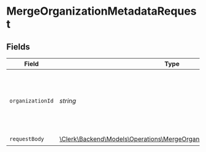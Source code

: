 # MergeOrganizationMetadataRequest


## Fields

| Field                                                                                                                                    | Type                                                                                                                                     | Required                                                                                                                                 | Description                                                                                                                              |
| ---------------------------------------------------------------------------------------------------------------------------------------- | ---------------------------------------------------------------------------------------------------------------------------------------- | ---------------------------------------------------------------------------------------------------------------------------------------- | ---------------------------------------------------------------------------------------------------------------------------------------- |
| `organizationId`                                                                                                                         | *string*                                                                                                                                 | :heavy_check_mark:                                                                                                                       | The ID of the organization for which metadata will be merged or updated                                                                  |
| `requestBody`                                                                                                                            | [\Clerk\Backend\Models\Operations\MergeOrganizationMetadataRequestBody](../../Models/Operations/MergeOrganizationMetadataRequestBody.md) | :heavy_check_mark:                                                                                                                       | N/A                                                                                                                                      |
